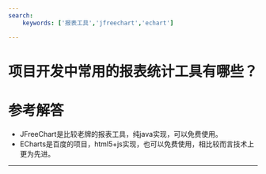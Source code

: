 ```yaml
---
search:
    keywords: ['报表工具','jfreechart','echart']

---
```




# 项目开发中常用的报表统计工具有哪些？


# 参考解答

* JFreeChart是比较老牌的报表工具，纯java实现，可以免费使用。
* ECharts是百度的项目，html5+js实现，也可以免费使用，相比较而言技术上更为先进。

---
